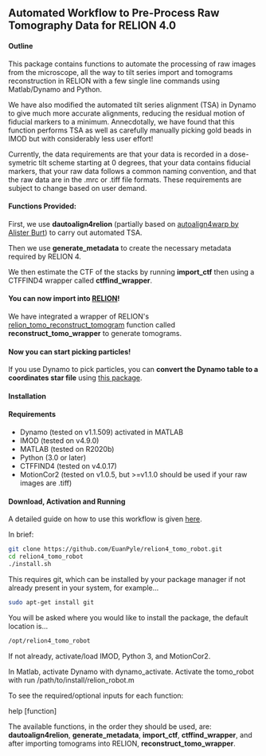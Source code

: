 ## Automated Workflow to Pre-Process Raw Tomography Data for RELION 4.0 

#### Outline

This package contains functions to automate the processing of raw images from the microscope, all the way to tilt series import and tomograms reconstruction in RELION with a few single line commands using Matlab/Dynamo and Python. 

We have also modified the automated tilt series alignment (TSA) in Dynamo to give much more accurate alignments, reducing the residual motion of fiducial markers to a minimum. Annecdotally, we have found that this function performs TSA as well as carefully manually picking gold beads in IMOD but with considerably less user effort!

Currently, the data requirements are that your data is recorded in a dose-symetric tilt scheme starting at 0 degrees, that your data contains fiducial markers, that your raw data follows a common naming convention, and that the raw data are in the .mrc or .tiff file formats. These requirements are subject to change based on user demand.

#### Functions Provided:

First, we use **dautoalign4relion** (partially based on [autoalign4warp by Alister Burt](https://github.com/alisterburt/autoalign_dynamo)) to carry out automated TSA. 

Then we use **generate_metadata** to create the necessary metadata required by RELION 4.

We then estimate the CTF of the stacks by running **import_ctf** then using a CTFFIND4 wrapper called **ctffind_wrapper**.

#### You can now import into [RELION](https://relion.readthedocs.io/en/release-4.0/STA_tutorial/ImportTomo.html)! 

We have integrated a wrapper of RELION's [relion_tomo_reconstruct_tomogram](https://relion.readthedocs.io/en/release-4.0/Reference/STA/Programs/reconstruct_tomogram.html#program-tomo-reconstruct-tomogram) function called **reconstruct_tomo_wrapper** to generate tomograms. 

#### Now you can start picking particles! 

If you use Dynamo to pick particles, you can **convert the Dynamo table to a coordinates star file** using [this package](https://github.com/EuanPyle/dynamo2relion).

#### Installation
#### Requirements
- Dynamo (tested on v1.1.509) activated in MATLAB
- IMOD (tested on v4.9.0)
- MATLAB (tested on R2020b)
- Python (3.0 or later)
- CTFFIND4 (tested on v4.0.17)
- MotionCor2 (tested on v1.0.5, but >=v1.1.0 should be used if your raw images are .tiff)

#### Download, Activation and Running

A detailed guide on how to use this workflow is given [here](https://docs.google.com/document/d/e/2PACX-1vRmhGvRXRI5WlwpLLzwEkYEW1kWUzTOEUkk5CseWsPaGh8ExvXNqdFvc-2RX3LRD6inVJFoEZUas30_/pub). 

In brief:

```bash
git clone https://github.com/EuanPyle/relion4_tomo_robot.git
cd relion4_tomo_robot
./install.sh
```

This requires git, which can be installed by your package manager if not already present in your system, for example...
```bash
sudo apt-get install git
```

You will be asked where you would like to install the package, the default location is...
```bash
/opt/relion4_tomo_robot
```

If not already, activate/load IMOD, Python 3, and MotionCor2. 

In Matlab, activate Dynamo with dynamo_activate. Activate the tomo_robot with run /path/to/install/relion_robot.m

To see the required/optional inputs for each function:

help [function]

The available functions, in the order they should be used, are: **dautoalign4relion**, **generate_metadata**, **import_ctf**, **ctffind_wrapper**, and after importing tomograms into RELION, **reconstruct_tomo_wrapper**.
